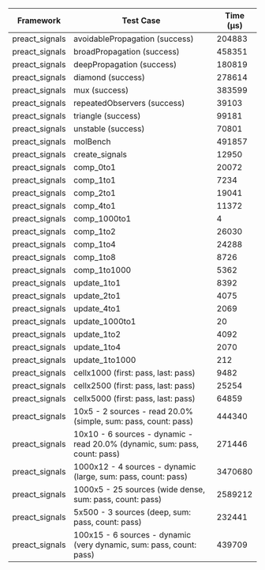 | Framework | Test Case | Time (μs) |
| --- | --- | --- |
| preact_signals | avoidablePropagation (success) | 204883 |
| preact_signals | broadPropagation (success) | 458351 |
| preact_signals | deepPropagation (success) | 180819 |
| preact_signals | diamond (success) | 278614 |
| preact_signals | mux (success) | 383599 |
| preact_signals | repeatedObservers (success) | 39103 |
| preact_signals | triangle (success) | 99181 |
| preact_signals | unstable (success) | 70801 |
| preact_signals | molBench | 491857 |
| preact_signals | create_signals | 12950 |
| preact_signals | comp_0to1 | 20072 |
| preact_signals | comp_1to1 | 7234 |
| preact_signals | comp_2to1 | 19041 |
| preact_signals | comp_4to1 | 11372 |
| preact_signals | comp_1000to1 | 4 |
| preact_signals | comp_1to2 | 26030 |
| preact_signals | comp_1to4 | 24288 |
| preact_signals | comp_1to8 | 8726 |
| preact_signals | comp_1to1000 | 5362 |
| preact_signals | update_1to1 | 8392 |
| preact_signals | update_2to1 | 4075 |
| preact_signals | update_4to1 | 2069 |
| preact_signals | update_1000to1 | 20 |
| preact_signals | update_1to2 | 4092 |
| preact_signals | update_1to4 | 2070 |
| preact_signals | update_1to1000 | 212 |
| preact_signals | cellx1000 (first: pass, last: pass) | 9482 |
| preact_signals | cellx2500 (first: pass, last: pass) | 25254 |
| preact_signals | cellx5000 (first: pass, last: pass) | 64859 |
| preact_signals | 10x5 - 2 sources - read 20.0% (simple, sum: pass, count: pass) | 444340 |
| preact_signals | 10x10 - 6 sources - dynamic - read 20.0% (dynamic, sum: pass, count: pass) | 271446 |
| preact_signals | 1000x12 - 4 sources - dynamic (large, sum: pass, count: pass) | 3470680 |
| preact_signals | 1000x5 - 25 sources (wide dense, sum: pass, count: pass) | 2589212 |
| preact_signals | 5x500 - 3 sources (deep, sum: pass, count: pass) | 232441 |
| preact_signals | 100x15 - 6 sources - dynamic (very dynamic, sum: pass, count: pass) | 439709 |
